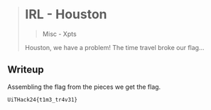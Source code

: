> # IRL - Houston
> > Misc - Xpts
>
> Houston, we have a problem! The time travel broke our flag...

## Writeup
Assembling the flag from the pieces we get the flag.
```
UiTHack24{t1m3_tr4v31}
```